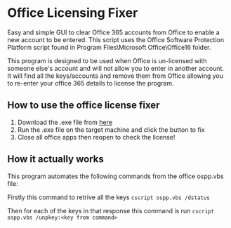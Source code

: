 # Office Licensing Fixer
Easy and simple GUI to clear Office 365 accounts from Office to enable a new account to be entered. This script uses the Office Software Protection Platform script found in Program Files\Microsoft Office\Office16 folder. 

This program is designed to be used when Office is un-licensed with someone else's account and will not allow you to enter in another account. It will find all the keys/accounts and remove them from Office allowing you to re-enter your office 365 details to license the program.


## How to use the office license fixer
1. Download the .exe file from [here](https://github.com/danielcummins/Office-licensing-fixer/blob/master/Office%20licensing%20fixer/Office%20licensing%20fixer/bin/Debug/Office%20licensing%20fixer.exe)
2. Run the .exe file on the target machine and click the button to fix
3. Close all office apps then reopen to check the license!


## How it actually works

This program automates the following commands from the office ospp.vbs file:

Firstly this command to retrive all the keys
`cscript ospp.vbs /dstatus`

Then for each of the keys in that response this command is run
`cscript ospp.vbs /unpkey:<key from command>`
